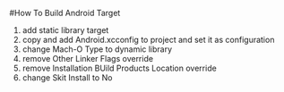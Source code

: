 #How To Build Android Target

1. add static library target
2. copy and add Android.xcconfig to project and set it as configuration
3. change Mach-O Type to dynamic library
4. remove Other Linker Flags override
5. remove Installation BUild Products Location override
6. change Skit Install to No

